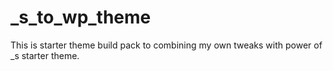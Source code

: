 # _s_to_wp_theme
This is starter theme build pack to combining my own tweaks with power of _s starter theme.

